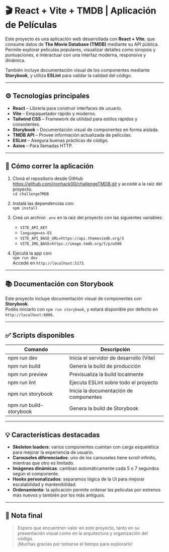 # 🎬 React + Vite + TMDB | Aplicación de Películas

Este proyecto es una aplicación web desarrollada con **React + Vite**, que consume datos de **The Movie Database (TMDB)** mediante su API pública.  
Permite explorar películas populares, visualizar detalles como sinopsis y puntuaciones, e interactuar con una interfaz moderna, responsiva y dinámica.

También incluye documentación visual de los componentes mediante **Storybook**, y utiliza **ESLint** para validar la calidad del código.

---

## ⚙️ Tecnologías principales

- **React** – Librería para construir interfaces de usuario.
- **Vite** – Empaquetador rápido y moderno.
- **Tailwind CSS** – Framework de utilidad para estilos rápidos y consistentes.
- **Storybook** – Documentación visual de componentes en forma aislada.
- **TMDB API** – Provee información actualizada de películas.
- **ESLint** – Asegura buenas prácticas de código.
- **Axios** – Para llamadas HTTP.

---

## 🚀 Cómo correr la aplicación

1. Cloná el repositorio desde GitHub https://github.com/ironhack00/challengeTMDB.git y accedé a la raíz del proyecto.  
   `cd challengeTMDB`

2. Instalá las dependencias con:  
   `npm install`

3. Creá un archivo `.env` en la raíz del proyecto con las siguientes variables:

   - `VITE_API_KEY`
   - `language=es-ES`
   - `VITE_API_BASE_URL=https://api.themoviedb.org/3`
   - `VITE_IMG_BASE=https://image.tmdb.org/t/p/w500`

4. Ejecutá la app con:  
   `npm run dev`  
   Accedé en `http://localhost:5173`.

---

## 📚 Documentación con Storybook

Este proyecto incluye documentación visual de componentes con **Storybook**.  
Podés iniciarlo con `npm run storybook`, y estará disponible por defecto en `http://localhost:6006`.

---

## ✅ Scripts disponibles

| Comando                 | Descripción                             |
| ----------------------- | --------------------------------------- |
| npm run dev             | Inicia el servidor de desarrollo (Vite) |
| npm run build           | Genera la build de producción           |
| npm run preview         | Previsualiza la build localmente        |
| npm run lint            | Ejecuta ESLint sobre todo el proyecto   |
| npm run storybook       | Inicia la documentación de componentes  |
| npm run build-storybook | Genera la build de Storybook            |

---

## 💡 Características destacadas

- **Skeleton loaders**: varios componentes cuentan con carga esquelética para mejorar la experiencia de usuario.
- **Carouseles diferenciados**: uno de los carouseles tiene scroll infinito, mientras que otro es limitado.
- **Imágenes dinámicas**: cambian automáticamente cada 5 o 7 segundos según el componente.
- **Hooks personalizados**: separamos lógica de la UI para mejorar escalabilidad y mantenibilidad.
- **Ordenamiento**: la aplicación permite ordenar las películas por estrenos más nuevos y también por los más antiguos.

---

## 🙌 Nota final

> Espero que encuentren valor en este proyecto, tanto en su presentación visual como en la arquitectura y organización del código.  
> ¡Muchas gracias por tomarse el tiempo para explorarlo!
